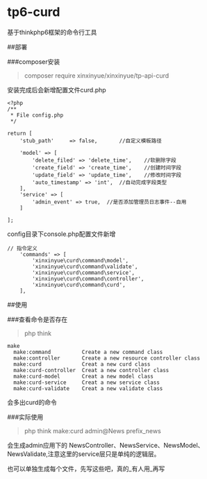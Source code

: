 # tp6-curd
基于thinkphp6框架的命令行工具

##部署

###composer安装
>composer require xinxinyue/xinxinyue/tp-api-curd

安装完成后会新增配置文件curd.php

~~~
<?php
/**
 * File config.php
 */

return [
    'stub_path'     => false,		//自定义模板路径

    'model' => [
        'delete_filed' => 'delete_time',	//软删除字段
        'create_field' => 'create_time',	//创建时间字段
        'update_field' => 'update_time',	//修改时间字段
        'auto_timestamp' => 'int',	//自动完成字段类型
    ],
    'service' => [
        'admin_event' => true,	//是否添加管理员日志事件--自用
    ]

];
~~~

config目录下console.php配置文件新增 

~~~
// 指令定义
    'commands' => [
        'xinxinyue\curd\command\model',
        'xinxinyue\curd\command\validate',
        'xinxinyue\curd\command\service',
        'xinxinyue\curd\command\controller',
        'xinxinyue\curd\command\curd',
    ],
~~~

##使用

###查看命令是否存在

>php think

~~~
make
  make:command          Create a new command class
  make:controller       Create a new resource controller class
  make:curd             Creat a new curd class
  make:curd-controller  Creat a new controller class
  make:curd-model       Creat a new model class
  make:curd-service     Creat a new service class
  make:curd-validate    Creat a new validate class

~~~

会多出curd的命令

###实际使用

>php think make:curd admin@News prefix_news

会生成admin应用下的 NewsController、NewsService、NewsModel、NewsValidate,注意这里的service层只是单纯的逻辑层。

也可以单独生成每个文件，先写这些吧，真的_有人用_再写



